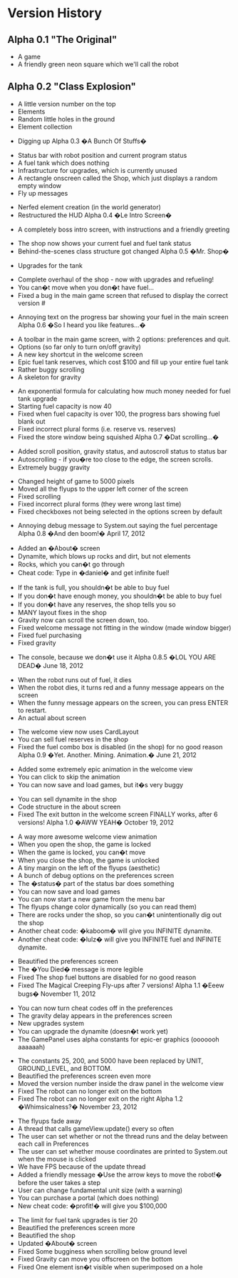 Version History
===============

Alpha 0.1 "The Original"
------------------------
+ A game
+ A friendly green neon square which we'll call the robot

Alpha 0.2 "Class Explosion"
---------------------------
+ A little version number on the top
+ Elements
+ Random little holes in the ground
+ Element collection

- Digging up
Alpha 0.3
�A Bunch Of Stuffs�
+ Status bar with robot position and current program status
+ A fuel tank which does nothing
+ Infrastructure for upgrades, which is currently unused
+ A rectangle onscreen called the Shop, which just displays a random empty window
+ Fly up messages

* Nerfed element creation (in the world generator)
* Restructured the HUD
Alpha 0.4
�Le Intro Screen�
+ A completely boss intro screen, with instructions and a friendly greeting

* The shop now shows your current fuel and fuel tank status
* Behind-the-scenes class structure got changed
Alpha 0.5
�Mr. Shop�
+ Upgrades for the tank

* Complete overhaul of the shop - now with upgrades and refueling!
* You can�t move when you don�t have fuel...
* Fixed a bug in the main game screen that refused to display the correct version #

- Annoying text on the progress bar showing your fuel in the main screen
Alpha 0.6
�So I heard you like features...�
+ A toolbar in the main game screen, with 2 options: preferences and quit.
+ Options (so far only to turn on/off gravity)
+ A new key shortcut in the welcome screen
+ Epic fuel tank reserves, which cost $100 and fill up your entire fuel tank
+ Rather buggy scrolling
+ A skeleton for gravity

* An exponential formula for calculating how much money needed for fuel tank upgrade
* Starting fuel capacity is now 40
* Fixed when fuel capacity is over 100, the progress bars showing fuel blank out
* Fixed incorrect plural forms (i.e. reserve vs. reserves)
* Fixed the store window being squished
Alpha 0.7
�Dat scrolling...�
+ Added scroll position, gravity status, and autoscroll status to status bar
+ Autoscrolling - if you�re too close to the edge, the screen scrolls.
+ Extremely buggy gravity

* Changed height of game to 5000 pixels
* Moved all the flyups to the upper left corner of the screen
* Fixed scrolling
* Fixed incorrect plural forms (they were wrong last time)
* Fixed checkboxes not being selected in the options screen by default

- Annoying debug message to System.out saying the fuel percentage
Alpha 0.8
�And den boom!�
April 17, 2012
+ Added an �About� screen
+ Dynamite, which blows up rocks and dirt, but not elements
+ Rocks, which you can�t go through
+ Cheat code: Type in �daniel� and get infinite fuel!

* If the tank is full, you shouldn�t be able to buy fuel
* If you don�t have enough money, you shouldn�t be able to buy fuel
* If you don�t have any reserves, the shop tells you so
* MANY layout fixes in the shop
* Gravity now can scroll the screen down, too.
* Fixed welcome message not fitting in the window (made window bigger)
* Fixed fuel purchasing
* Fixed gravity

- The console, because we don�t use it
Alpha 0.8.5
�LOL YOU ARE DEAD�
June 18, 2012
+ When the robot runs out of fuel, it dies
+ When the robot dies, it turns red and a funny message appears on the screen
+ When the funny message appears on the screen, you can press ENTER to restart.
+ An actual about screen

* The welcome view now uses CardLayout
* You can sell fuel reserves in the shop
* Fixed the fuel combo box is disabled (in the shop) for no good reason
Alpha 0.9
�Yet. Another.  Mining.  Animation.�
June 21, 2012
+ Added some extremely epic animation in the welcome view
+ You can click to skip the animation
+ You can now save and load games, but it�s very buggy

* You can sell dynamite in the shop
* Code structure in the about screen
* Fixed The exit button in the welcome screen FINALLY works, after 6 versions!
Alpha 1.0
�AWW YEAH�
October 19, 2012
+ A way more awesome welcome view animation
+ When you open the shop, the game is locked
+ When the game is locked, you can�t move
+ When you close the shop, the game is unlocked
+ A tiny margin on the left of the flyups (aesthetic)
+ A bunch of debug options on the preferences screen
+ The �status� part of the status bar does something
+ You can now save and load games
+ You can now start a new game from the menu bar
+ The flyups change color dynamically (so you can read them)
+ There are rocks under the shop, so you can�t unintentionally dig out the shop
+ Another cheat code: �kaboom� will give you INFINITE dynamite.
+ Another cheat code: �lulz� will give you INFINITE fuel and INFINITE dynamite.

* Beautified the preferences screen
* The �You Died� message is more legible
* Fixed The shop fuel buttons are disabled for no good reason
* Fixed The Magical Creeping Fly-ups after 7 versions!
Alpha 1.1
�Eeew bugs�
November 11, 2012
+ You can now turn cheat codes off in the preferences
+ The gravity delay appears in the preferences screen
+ New upgrades system
+ You can upgrade the dynamite (doesn�t work yet)
+ The GamePanel uses alpha constants for epic-er graphics (ooooooh aaaaaah)

* The constants 25, 200, and 5000 have been replaced by UNIT, GROUND_LEVEL, and BOTTOM.
* Beautified the preferences screen even more
* Moved the version number inside the draw panel in the welcome view
* Fixed The robot can no longer exit on the bottom
* Fixed The robot can no longer exit on the right
Alpha 1.2
�Whimsicalness?�
November 23, 2012
+ The flyups fade away
+ A thread that calls gameView.update() every so often
+ The user can set whether or not the thread runs and the delay between each call in Preferences
+ The user can set whether mouse coordinates are printed to System.out when the mouse is clicked
+ We have FPS because of the update thread
+ Added a friendly message �Use the arrow keys to move the robot!� before the user takes a step
+ User can change fundamental unit size (with a warning)
+ You can purchase a portal (which does nothing)
+ New cheat code: �profit!� will give you $100,000

* The limit for fuel tank upgrades is tier 20
* Beautified the preferences screen more
* Beautified the shop
* Updated �About� screen
* Fixed Some bugginess when scrolling below ground level
* Fixed Gravity can move you offscreen on the bottom
* Fixed One element isn�t visible when superimposed on a hole
```
